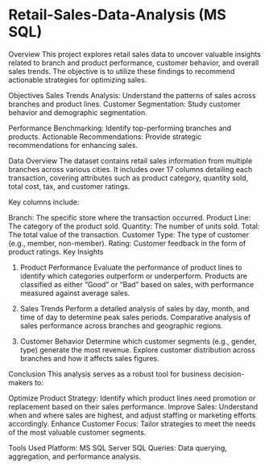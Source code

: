 # Retail-Sales-Data-Analysis (MS SQL)


Overview
This project explores retail sales data to uncover valuable insights related to branch and product performance, customer behavior, and overall sales trends. 
The objective is to utilize these findings to recommend actionable strategies for optimizing sales.

Objectives
Sales Trends Analysis: 
Understand the patterns of sales across branches and product lines.
Customer Segmentation: Study customer behavior and demographic segmentation.

Performance Benchmarking: 
Identify top-performing branches and products.
Actionable Recommendations: Provide strategic recommendations for enhancing sales.

Data Overview
The dataset contains retail sales information from multiple branches across various cities. 
It includes over 17 columns detailing each transaction, covering attributes such as product category, quantity sold, total cost, tax, and customer ratings.

Key columns include:

Branch: The specific store where the transaction occurred.
Product Line: The category of the product sold.
Quantity: The number of units sold.
Total: The total value of the transaction.
Customer Type: The type of customer (e.g., member, non-member).
Rating: Customer feedback in the form of product ratings.
Key Insights

1. Product Performance
Evaluate the performance of product lines to identify which categories outperform or underperform.
Products are classified as either “Good” or “Bad” based on sales, with performance measured against average sales.

2. Sales Trends
Perform a detailed analysis of sales by day, month, and time of day to determine peak sales periods.
Comparative analysis of sales performance across branches and geographic regions.

3. Customer Behavior
Determine which customer segments (e.g., gender, type) generate the most revenue.
Explore customer distribution across branches and how it affects sales figures.

Conclusion
This analysis serves as a robust tool for business decision-makers to:

Optimize Product Strategy: Identify which product lines need promotion or replacement based on their sales performance.
Improve Sales: Understand when and where sales are highest, and adjust staffing or marketing efforts accordingly.
Enhance Customer Focus: Tailor strategies to meet the needs of the most valuable customer segments.

Tools Used
Platform: MS SQL Server
SQL Queries: Data querying, aggregation, and performance analysis.
